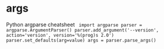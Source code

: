 # args
Python argparse cheatsheet
`
import argparse
parser = argparse.ArgumentParser()
parser.add_argument('--version', action='version', version='%(prog)s 2.0')
parser.set_defaults(arg=value)
args = parser.parse_args()`
